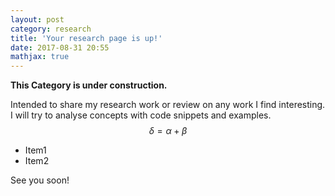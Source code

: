 ```yaml
---
layout: post
category: research
title: 'Your research page is up!'
date: 2017-08-31 20:55
mathjax: true
---
```

**This Category is under construction.**

Intended to share my research work or review on any work I find interesting. I will try to analyse concepts with code snippets and examples.
$$
\delta = \alpha + \beta
$$

* Item1
* Item2

See you soon!


